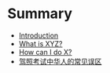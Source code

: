 # Summary

* [Introduction](README.md)
* [What is XYZ?](first-question.md)
* [How can I do X?](second-question.md)
* [驾照考试中华人的常见误区](jia-zhao-kao-shi-zhong-hua-ren-de-chang-jian-wu-qu.md)

